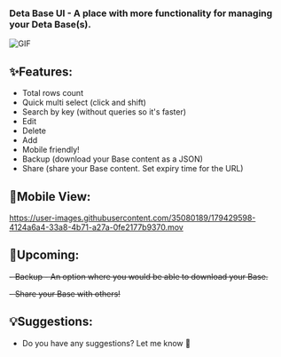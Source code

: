 ### Deta Base UI - A place with more functionality for managing your Deta Base(s).
![GIF](https://user-images.githubusercontent.com/35080189/179433860-51b466da-4d03-49f9-be79-4da78a69bb98.gif)

## ✨Features:
- Total rows count
- Quick multi select (click and shift)
- Search by key (without queries so it's faster)
- Edit
- Delete
- Add
- Mobile friendly!
- Backup (download your Base content as a JSON)
- Share (share your Base content. Set expiry time for the URL)

## 📱Mobile View:
https://user-images.githubusercontent.com/35080189/179429598-4124a6a4-33a8-4b71-a27a-0fe2177b9370.mov

## 🔮Upcoming:
<s>- Backup - An option where you would be able to download your Base.</s>

<s>- Share your Base with others!</s> 
 
## 💡Suggestions:
- Do you have any suggestions? Let me know 🙂
